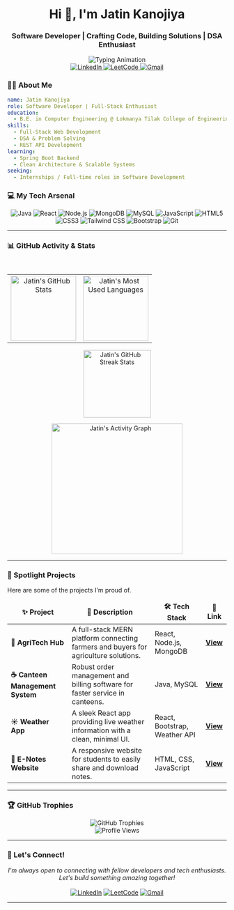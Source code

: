 <div id="header" align="center">

  <h1 align="center">Hi 👋, I'm Jatin Kanojiya</h1>
  <h3 align="center">Software Developer | Crafting Code, Building Solutions | DSA Enthusiast</h3>
  <img src="https://readme-typing-svg.herokuapp.com?font=Fira+Code&size=22&pause=1000&color=00BFFF&width=435&lines=Aspiring+Software+Developer;Full-Stack+Enthusiast;Always+Learning+New+Things;React.js+%26+Java+Developer" alt="Typing Animation" />
</div>

<!-- Social & Profile Links -->
<div align="center">
  <a href="https://www.linkedin.com/in/jatin-kanojiya-72a11331b/" target="_blank">
    <img src="https://img.shields.io/badge/LinkedIn-0077B5?style=for-the-badge&logo=linkedin&logoColor=white" alt="LinkedIn"/>
  </a>
  <a href="https://leetcode.com/u/YOUR_LEETCODE_USERNAME/" target="_blank">
    <img src="https://img.shields.io/badge/-LeetCode-FFA116?style=for-the-badge&logo=LeetCode&logoColor=black" alt="LeetCode"/>
  </a>
  <a href="mailto:jatinkanoujiya8@gmail.com">
    <img src="https://img.shields.io/badge/Gmail-D14836?style=for-the-badge&logo=gmail&logoColor=white" alt="Gmail"/>
  </a>
</div>



### 👨‍💻 About Me

```yaml
name: Jatin Kanojiya
role: Software Developer | Full-Stack Enthusiast
education:
  - B.E. in Computer Engineering @ Lokmanya Tilak College of Engineering
skills:
  - Full-Stack Web Development
  - DSA & Problem Solving
  - REST API Development
learning:
  - Spring Boot Backend
  - Clean Architecture & Scalable Systems
seeking:
  - Internships / Full-time roles in Software Development
```

### 💻 My Tech Arsenal

<p align="center">
    <img src="https://img.shields.io/badge/Java-ED8B00?style=for-the-badge&logo=openjdk&logoColor=white" alt="Java"/>
    <img src="https://img.shields.io/badge/React-20232A?style=for-the-badge&logo=react&logoColor=61DAFB" alt="React"/>
    <img src="https://img.shields.io/badge/Node.js-339933?style=for-the-badge&logo=nodedotjs&logoColor=white" alt="Node.js"/>
    <img src="https://img.shields.io/badge/MongoDB-4EA94B?style=for-the-badge&logo=mongodb&logoColor=white" alt="MongoDB"/>
    <img src="https://img.shields.io/badge/MySQL-005C84?style=for-the-badge&logo=mysql&logoColor=white" alt="MySQL"/>
    <img src="https://img.shields.io/badge/JavaScript-F7DF1E?style=for-the-badge&logo=javascript&logoColor=black" alt="JavaScript"/>
    <img src="https://img.shields.io/badge/HTML5-E34F26?style=for-the-badge&logo=html5&logoColor=white" alt="HTML5"/>
    <img src="https://img.shields.io/badge/CSS3-1572B6?style=for-the-badge&logo=css3&logoColor=white" alt="CSS3"/>
    <img src="https://img.shields.io/badge/Tailwind_CSS-38B2AC?style=for-the-badge&logo=tailwind-css&logoColor=white" alt="Tailwind CSS"/>
    <img src="https://img.shields.io/badge/Bootstrap-563D7C?style=for-the-badge&logo=bootstrap&logoColor=white" alt="Bootstrap"/>
    <img src="https://img.shields.io/badge/Git-F05032?style=for-the-badge&logo=git&logoColor=white" alt="Git"/>
</p>

----


### 📊 GitHub Activity & Stats

<div align="center">

<br>

<table align="center">
  <tr>
    <td align="center">
      <img src="https://github-readme-stats.vercel.app/api?username=Jatin2004-code&show_icons=true&theme=radical&hide_border=true&bg_color=0D1117" height="150" alt="Jatin's GitHub Stats" />
    </td>
    <td align="center">
      <img src="https://github-readme-stats.vercel.app/api/top-langs/?username=Jatin2004-code&layout=compact&theme=radical&hide_border=true&bg_color=0D1117" height="150" alt="Jatin's Most Used Languages" />
    </td>
  </tr>
</table>

<p align="center">
  <img src="https://streak-stats.demolab.com?user=Jatin2004-code&theme=radical&hide_border=true&background=0D1117&ring=FF6B6B&fire=FF6B6B&currStreakLabel=FF6B6B" height="155" alt="Jatin's GitHub Streak Stats" />
</p>

<p align="center">
  <img src="https://github-readme-activity-graph.vercel.app/graph?username=Jatin2004-code&bg_color=0D1117&color=FF6B6B&line=FF6B6B&point=FFFFFF&area=true&hide_border=true&radius=16" height="300" alt="Jatin's Activity Graph" />
</p>

</div>



----------

### 🌟 Spotlight Projects

Here are some of the projects I'm proud of.

<table>
  <thead align="center">
    <tr border: none;>
      <td><b>✨ Project</b></td>
      <td><b>📜 Description</b></td>
      <td><b>🛠️ Tech Stack</b></td>
      <td><b>🔗 Link</b></td>
    </tr>
  </thead>
  <tbody>
    <tr>
      <td><b>🌾 AgriTech Hub</b></td>
      <td>A full-stack MERN platform connecting farmers and buyers for agriculture solutions.</td>
      <td>React, Node.js, MongoDB</td>
      <td><a href="https://github.com/Jatin2004-code/AgriTech-Hub"><b>View</b></a></td>
    </tr>
    <tr>
      <td><b>☕ Canteen Management System</b></td>
      <td>Robust order management and billing software for faster service in canteens.</td>
      <td>Java, MySQL</td>
      <td><a href="https://github.com/Jatin2004-code/Canteen-Management-System"><b>View</b></a></td>
    </tr>
    <tr>
      <td><b>☀️ Weather App</b></td>
      <td>A sleek React app providing live weather information with a clean, minimal UI.</td>
      <td>React, Bootstrap, Weather API</td>
      <td><a href="https://jatin2004-code.github.io/Weather-App"/><b>View</b></a></td>
    </tr>
     <tr>
      <td><b>📝 E-Notes Website</b></td>
      <td>A responsive website for students to easily share and download notes.</td>
      <td>HTML, CSS, JavaScript</td>
      <td><a href="https://sites.google.com/view/enotez/home"><b>View</b></a></td>
    </tr>
  </tbody>
</table>


----------
### 🏆 GitHub Trophies

<p align="center">
  <img src="https://github-profile-trophy.vercel.app/?username=Jatin2004-code&theme=tokyonight&no-frame=true&no-bg=true&row=1&column=7&margin-w=15&margin-h=15" alt="GitHub Trophies"/>
  
  <br>
  
  <img src="https://komarev.com/ghpvc/?username=Jatin2004-code&label=Profile%20Views&color=bb9af7&style=for-the-badge" alt="Profile Views"/>
</p>

---

### 🤝 Let's Connect!

<p align="center">
  <em>I'm always open to connecting with fellow developers and tech enthusiasts. Let's build something amazing together!</em>
  <br><br>
  <a href="https://www.linkedin.com/in/jatin-kanojiya-72a11331b/" target="_blank"><img src="https://img.shields.io/badge/LinkedIn-0077B5?style=for-the-badge&logo=linkedin&logoColor=white" alt="LinkedIn"/></a>
  <a href="https://leetcode.com/u/javadev_jatin/" target="_blank"><img src="https://img.shields.io/badge/-LeetCode-FFA116?style=for-the-badge&logo=LeetCode&logoColor=black" alt="LeetCode"/></a>
  <a href="mailto:jatinkanoujiya8@gmail.com"><img src="https://img.shields.io/badge/Gmail-D14836?style=for-the-badge&logo=gmail&logoColor=white" alt="Gmail"/></a>
</p>

---


